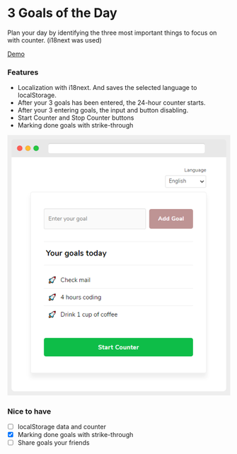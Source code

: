 # 3 Goals of the Day

Plan your day by identifying the three most important things to focus on with counter. (i18next was used)

[Demo](https://ozknozsrt.github.io/kojs-exercises/3goalsoftheday/)

### Features
- Localization with i18next. And saves the selected language to localStorage.
- After your 3 goals has been entered, the 24-hour counter starts.
- After your 3 entering goals, the input and button disabling.
- Start Counter and Stop Counter buttons
- Marking done goals with strike-through

![3 Goals of the Day](scrnst.png)

### Nice to have
- [ ] localStorage data and counter
- [x] Marking done goals with strike-through
- [ ] Share goals your friends
